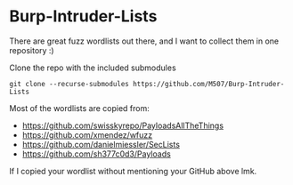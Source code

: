 # Burp-Intruder-Lists
There are great fuzz wordlists out there, and I want to collect them in one repository :)

Clone the repo with the included submodules
```
git clone --recurse-submodules https://github.com/M507/Burp-Intruder-Lists
```

Most of the wordlists are copied from:
- https://github.com/swisskyrepo/PayloadsAllTheThings
- https://github.com/xmendez/wfuzz
- https://github.com/danielmiessler/SecLists
- https://github.com/sh377c0d3/Payloads

If I copied your wordlist without mentioning your GitHub above lmk. 